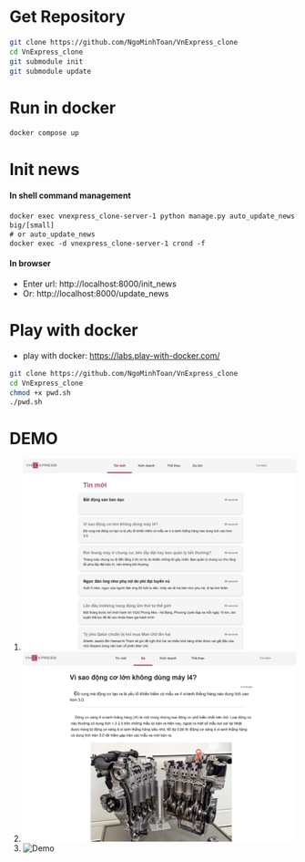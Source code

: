 # Get Repository
```bash
git clone https://github.com/NgoMinhToan/VnExpress_clone
cd VnExpress_clone
git submodule init
git submodule update
```

# Run in docker
```bash
docker compose up
```

# Init news
#### In shell command management
```shell
docker exec vnexpress_clone-server-1 python manage.py auto_update_news big/[small]
# or auto_update_news
docker exec -d vnexpress_clone-server-1 crond -f
```

#### In browser
- Enter url: http://localhost:8000/init_news
- Or: http://localhost:8000/update_news

# Play with docker
- play with docker: https://labs.play-with-docker.com/

```bash
git clone https://github.com/NgoMinhToan/VnExpress_clone
cd VnExpress_clone
chmod +x pwd.sh
./pwd.sh
```



# DEMO
1. ![Home](/demo/Screenshot%202023-03-21%20103918.png)
2. ![News page](/demo/Screenshot%202023-03-21%20104022.png)
3. ![Demo](/demo/demo.gif)